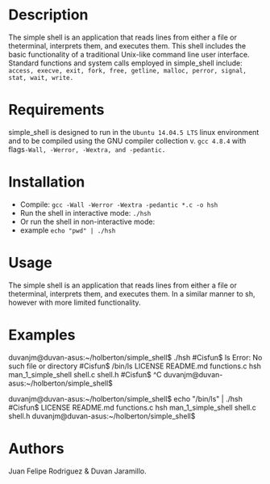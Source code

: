 # Description
The simple shell is an application that reads lines from either a file or theterminal, interprets them, and executes them. This shell includes the basic functionality of a traditional Unix-like command line user interface. 
Standard functions and system calls employed in simple_shell include:
   `access, execve, exit, fork, free, getline, malloc, perror, signal, stat, wait, write.`

# Requirements

simple_shell is designed to run in the `Ubuntu 14.04.5 LTS` linux environment and to be compiled using the GNU compiler collection v. `gcc 4.8.4` with flags`-Wall, -Werror, -Wextra, and -pedantic.`

# Installation

   - Compile: `gcc -Wall -Werror -Wextra -pedantic *.c -o hsh`
   - Run the shell in interactive mode: `./hsh`
   - Or run the shell in non-interactive mode:
   - example `echo "pwd" | ./hsh`

# Usage

The simple shell is an application that reads lines from either a file or theterminal, interprets them, and executes them. In a similar manner to sh, however with more limited functionality. 

# Examples

duvanjm@duvan-asus:~/holberton/simple_shell$ ./hsh
#Cisfun$ ls
Error: No such file or directory
#Cisfun$ /bin/ls
LICENSE  README.md  functions.c  hsh  man_1_simple_shell  shell.c  shell.h
#Cisfun$ ^C
duvanjm@duvan-asus:~/holberton/simple_shell$

duvanjm@duvan-asus:~/holberton/simple_shell$ echo "/bin/ls" | ./hsh
#Cisfun$ LICENSE  README.md  functions.c  hsh  man_1_simple_shell  shell.c  shell.h
duvanjm@duvan-asus:~/holberton/simple_shell$

# Authors
Juan Felipe Rodriguez & Duvan Jaramillo.
